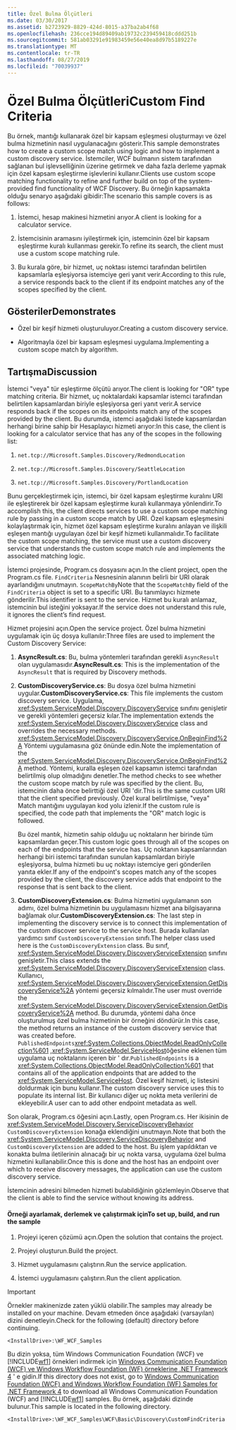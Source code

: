 ```yaml
---
title: Özel Bulma Ölçütleri
ms.date: 03/30/2017
ms.assetid: b2723929-8829-424d-8015-a37ba2ab4f68
ms.openlocfilehash: 236cce194d89409ab19732c239459418cddd251b
ms.sourcegitcommit: 581ab03291e91983459e56e40ea8d97b5189227e
ms.translationtype: MT
ms.contentlocale: tr-TR
ms.lasthandoff: 08/27/2019
ms.locfileid: "70039937"
---
```

# <a name="custom-find-criteria"></a><span data-ttu-id="e731d-102">Özel Bulma Ölçütleri</span><span class="sxs-lookup"><span data-stu-id="e731d-102">Custom Find Criteria</span></span>
<span data-ttu-id="e731d-103">Bu örnek, mantığı kullanarak özel bir kapsam eşleşmesi oluşturmayı ve özel bulma hizmetinin nasıl uygulanacağını gösterir.</span><span class="sxs-lookup"><span data-stu-id="e731d-103">This sample demonstrates how to create a custom scope match using logic and how to implement a custom discovery service.</span></span> <span data-ttu-id="e731d-104">İstemciler, WCF bulmanın sistem tarafından sağlanan bul işlevselliğinin üzerine getirmek ve daha fazla derleme yapmak için özel kapsam eşleştirme işlevlerini kullanır.</span><span class="sxs-lookup"><span data-stu-id="e731d-104">Clients use custom scope matching functionality to refine and further build on top of the system-provided find functionality of WCF Discovery.</span></span> <span data-ttu-id="e731d-105">Bu örneğin kapsamakta olduğu senaryo aşağıdaki gibidir:</span><span class="sxs-lookup"><span data-stu-id="e731d-105">The scenario this sample covers is as follows:</span></span>  
  
1. <span data-ttu-id="e731d-106">İstemci, hesap makinesi hizmetini arıyor.</span><span class="sxs-lookup"><span data-stu-id="e731d-106">A client is looking for a calculator service.</span></span>  
  
2. <span data-ttu-id="e731d-107">İstemcisinin aramasını iyileştirmek için, istemcinin özel bir kapsam eşleştirme kuralı kullanması gerekir.</span><span class="sxs-lookup"><span data-stu-id="e731d-107">To refine its search, the client must use a custom scope matching rule.</span></span>  
  
3. <span data-ttu-id="e731d-108">Bu kurala göre, bir hizmet, uç noktası istemci tarafından belirtilen kapsamlarla eşleşiyorsa istemciye geri yanıt verir.</span><span class="sxs-lookup"><span data-stu-id="e731d-108">According to this rule, a service responds back to the client if its endpoint matches any of the scopes specified by the client.</span></span>  
  
## <a name="demonstrates"></a><span data-ttu-id="e731d-109">Gösteriler</span><span class="sxs-lookup"><span data-stu-id="e731d-109">Demonstrates</span></span>  
  
- <span data-ttu-id="e731d-110">Özel bir keşif hizmeti oluşturuluyor.</span><span class="sxs-lookup"><span data-stu-id="e731d-110">Creating a custom discovery service.</span></span>  
  
- <span data-ttu-id="e731d-111">Algoritmayla özel bir kapsam eşleşmesi uygulama.</span><span class="sxs-lookup"><span data-stu-id="e731d-111">Implementing a custom scope match by algorithm.</span></span>  
  
## <a name="discussion"></a><span data-ttu-id="e731d-112">Tartışma</span><span class="sxs-lookup"><span data-stu-id="e731d-112">Discussion</span></span>  
 <span data-ttu-id="e731d-113">İstemci "veya" tür eşleştirme ölçütü arıyor.</span><span class="sxs-lookup"><span data-stu-id="e731d-113">The client is looking for "OR" type matching criteria.</span></span> <span data-ttu-id="e731d-114">Bir hizmet, uç noktalardaki kapsamlar istemci tarafından belirtilen kapsamlardan biriyle eşleşiyorsa geri yanıt verir.</span><span class="sxs-lookup"><span data-stu-id="e731d-114">A service responds back if the scopes on its endpoints match any of the scopes provided by the client.</span></span> <span data-ttu-id="e731d-115">Bu durumda, istemci aşağıdaki listede kapsamlardan herhangi birine sahip bir Hesaplayıcı hizmeti arıyor:</span><span class="sxs-lookup"><span data-stu-id="e731d-115">In this case, the client is looking for a calculator service that has any of the scopes in the following list:</span></span>  
  
1. `net.tcp://Microsoft.Samples.Discovery/RedmondLocation`  
  
2. `net.tcp://Microsoft.Samples.Discovery/SeattleLocation`  
  
3. `net.tcp://Microsoft.Samples.Discovery/PortlandLocation`  
  
 <span data-ttu-id="e731d-116">Bunu gerçekleştirmek için, istemci, bir özel kapsam eşleştirme kuralını URI ile eşleştirerek bir özel kapsam eşleştirme kuralı kullanmaya yönlendirir.</span><span class="sxs-lookup"><span data-stu-id="e731d-116">To accomplish this, the client directs services to use a custom scope matching rule by passing in a custom scope match by URI.</span></span> <span data-ttu-id="e731d-117">Özel kapsam eşleşmesini kolaylaştırmak için, hizmet özel kapsam eşleştirme kuralını anlayan ve ilişkili eşleşen mantığı uygulayan özel bir keşif hizmeti kullanmalıdır.</span><span class="sxs-lookup"><span data-stu-id="e731d-117">To facilitate the custom scope matching, the service must use a custom discovery service that understands the custom scope match rule and implements the associated matching logic.</span></span>  
  
 <span data-ttu-id="e731d-118">İstemci projesinde, Program.cs dosyasını açın.</span><span class="sxs-lookup"><span data-stu-id="e731d-118">In the client project, open the Program.cs file.</span></span> <span data-ttu-id="e731d-119">`FindCriteria` Nesnesinin alanının belirli bir URI olarak ayarlandığını unutmayın. `ScopeMatchBy`</span><span class="sxs-lookup"><span data-stu-id="e731d-119">Note that the `ScopeMatchBy` field of the `FindCriteria` object is set to a specific URI.</span></span> <span data-ttu-id="e731d-120">Bu tanımlayıcı hizmete gönderilir.</span><span class="sxs-lookup"><span data-stu-id="e731d-120">This identifier is sent to the service.</span></span> <span data-ttu-id="e731d-121">Hizmet bu kuralı anlamaz, istemcinin bul isteğini yoksayar.</span><span class="sxs-lookup"><span data-stu-id="e731d-121">If the service does not understand this rule, it ignores the client’s find request.</span></span>  
  
 <span data-ttu-id="e731d-122">Hizmet projesini açın.</span><span class="sxs-lookup"><span data-stu-id="e731d-122">Open the service project.</span></span> <span data-ttu-id="e731d-123">Özel bulma hizmetini uygulamak için üç dosya kullanılır:</span><span class="sxs-lookup"><span data-stu-id="e731d-123">Three files are used to implement the Custom Discovery Service:</span></span>  
  
1. <span data-ttu-id="e731d-124">**AsyncResult.cs**: Bu, bulma yöntemleri tarafından gerekli `AsyncResult` olan uygulamasıdır.</span><span class="sxs-lookup"><span data-stu-id="e731d-124">**AsyncResult.cs**: This is the implementation of the `AsyncResult` that is required by Discovery methods.</span></span>  
  
2. <span data-ttu-id="e731d-125">**CustomDiscoveryService.cs**: Bu dosya özel bulma hizmetini uygular.</span><span class="sxs-lookup"><span data-stu-id="e731d-125">**CustomDiscoveryService.cs**: This file implements the custom discovery service.</span></span> <span data-ttu-id="e731d-126">Uygulama, <xref:System.ServiceModel.Discovery.DiscoveryService> sınıfını genişletir ve gerekli yöntemleri geçersiz kılar.</span><span class="sxs-lookup"><span data-stu-id="e731d-126">The implementation extends the <xref:System.ServiceModel.Discovery.DiscoveryService> class and overrides the necessary methods.</span></span> <span data-ttu-id="e731d-127"><xref:System.ServiceModel.Discovery.DiscoveryService.OnBeginFind%2A> Yöntemi uygulamasına göz önünde edin.</span><span class="sxs-lookup"><span data-stu-id="e731d-127">Note the implementation of the <xref:System.ServiceModel.Discovery.DiscoveryService.OnBeginFind%2A> method.</span></span> <span data-ttu-id="e731d-128">Yöntemi, kuralla eşleşen özel kapsamın istemci tarafından belirtilmiş olup olmadığını denetler.</span><span class="sxs-lookup"><span data-stu-id="e731d-128">The method checks to see whether the custom scope match by rule was specified by the client.</span></span> <span data-ttu-id="e731d-129">Bu, istemcinin daha önce belirttiği özel URI 'dir.</span><span class="sxs-lookup"><span data-stu-id="e731d-129">This is the same custom URI that the client specified previously.</span></span> <span data-ttu-id="e731d-130">Özel kural belirtilmişse, "veya" Match mantığını uygulayan kod yolu izlenir.</span><span class="sxs-lookup"><span data-stu-id="e731d-130">If the custom rule is specified, the code path that implements the "OR" match logic is followed.</span></span>  
  
     <span data-ttu-id="e731d-131">Bu özel mantık, hizmetin sahip olduğu uç noktaların her birinde tüm kapsamlardan geçer.</span><span class="sxs-lookup"><span data-stu-id="e731d-131">This custom logic goes through all of the scopes on each of the endpoints that the service has.</span></span> <span data-ttu-id="e731d-132">Uç noktanın kapsamlarından herhangi biri istemci tarafından sunulan kapsamlardan biriyle eşleşiyorsa, bulma hizmeti bu uç noktayı istemciye geri gönderilen yanıta ekler.</span><span class="sxs-lookup"><span data-stu-id="e731d-132">If any of the endpoint's scopes match any of the scopes provided by the client, the discovery service adds that endpoint to the response that is sent back to the client.</span></span>  
  
3. <span data-ttu-id="e731d-133">**CustomDiscoveryExtension.cs**: Bulma hizmetini uygulamanın son adımı, özel bulma hizmetinin bu uygulamasını hizmet ana bilgisayarına bağlamak olur.</span><span class="sxs-lookup"><span data-stu-id="e731d-133">**CustomDiscoveryExtension.cs**: The last step in implementing the discovery service is to connect this implementation of the custom discover service to the service host.</span></span> <span data-ttu-id="e731d-134">Burada kullanılan yardımcı sınıf `CustomDiscoveryExtension` sınıfı.</span><span class="sxs-lookup"><span data-stu-id="e731d-134">The helper class used here is the `CustomDiscoveryExtension` class.</span></span> <span data-ttu-id="e731d-135">Bu sınıf, <xref:System.ServiceModel.Discovery.DiscoveryServiceExtension> sınıfını genişletir.</span><span class="sxs-lookup"><span data-stu-id="e731d-135">This class extends the <xref:System.ServiceModel.Discovery.DiscoveryServiceExtension> class.</span></span> <span data-ttu-id="e731d-136">Kullanıcı, <xref:System.ServiceModel.Discovery.DiscoveryServiceExtension.GetDiscoveryService%2A> yöntemi geçersiz kılmalıdır.</span><span class="sxs-lookup"><span data-stu-id="e731d-136">The user must override the <xref:System.ServiceModel.Discovery.DiscoveryServiceExtension.GetDiscoveryService%2A> method.</span></span> <span data-ttu-id="e731d-137">Bu durumda, yöntemi daha önce oluşturulmuş özel bulma hizmetinin bir örneğini döndürür.</span><span class="sxs-lookup"><span data-stu-id="e731d-137">In this case, the method returns an instance of the custom discovery service that was created before.</span></span> <span data-ttu-id="e731d-138">`PublishedEndpoints`<xref:System.Collections.ObjectModel.ReadOnlyCollection%601> ,<xref:System.ServiceModel.ServiceHost>öğesine eklenen tüm uygulama uç noktalarını içeren bir ' dır.</span><span class="sxs-lookup"><span data-stu-id="e731d-138">`PublishedEndpoints` is a <xref:System.Collections.ObjectModel.ReadOnlyCollection%601> that contains all of the application endpoints that are added to the <xref:System.ServiceModel.ServiceHost>.</span></span> <span data-ttu-id="e731d-139">Özel keşif hizmeti, iç listesini doldurmak için bunu kullanır.</span><span class="sxs-lookup"><span data-stu-id="e731d-139">The custom discovery service uses this to populate its internal list.</span></span> <span data-ttu-id="e731d-140">Bir kullanıcı diğer uç nokta meta verilerini de ekleyebilir.</span><span class="sxs-lookup"><span data-stu-id="e731d-140">A user can to add other endpoint metadata as well.</span></span>  
  
 <span data-ttu-id="e731d-141">Son olarak, Program.cs öğesini açın.</span><span class="sxs-lookup"><span data-stu-id="e731d-141">Lastly, open Program.cs.</span></span> <span data-ttu-id="e731d-142">Her ikisinin de <xref:System.ServiceModel.Discovery.ServiceDiscoveryBehavior> `CustomDiscoveryExtension` konağa eklendiğini unutmayın.</span><span class="sxs-lookup"><span data-stu-id="e731d-142">Note that both the <xref:System.ServiceModel.Discovery.ServiceDiscoveryBehavior> and `CustomDiscoveryExtension` are added to the host.</span></span> <span data-ttu-id="e731d-143">Bu işlem yapıldıktan ve konakta bulma iletilerinin alınacağı bir uç nokta varsa, uygulama özel bulma hizmetini kullanabilir.</span><span class="sxs-lookup"><span data-stu-id="e731d-143">Once this is done and the host has an endpoint over which to receive discovery messages, the application can use the custom discovery service.</span></span>  
  
 <span data-ttu-id="e731d-144">İstemcinin adresini bilmeden hizmeti bulabildiğinin gözlemleyin.</span><span class="sxs-lookup"><span data-stu-id="e731d-144">Observe that the client is able to find the service without knowing its address.</span></span>  
  
#### <a name="to-set-up-build-and-run-the-sample"></a><span data-ttu-id="e731d-145">Örneği ayarlamak, derlemek ve çalıştırmak için</span><span class="sxs-lookup"><span data-stu-id="e731d-145">To set up, build, and run the sample</span></span>  
  
1. <span data-ttu-id="e731d-146">Projeyi içeren çözümü açın.</span><span class="sxs-lookup"><span data-stu-id="e731d-146">Open the solution that contains the project.</span></span>  
  
2. <span data-ttu-id="e731d-147">Projeyi oluşturun.</span><span class="sxs-lookup"><span data-stu-id="e731d-147">Build the project.</span></span>  
  
3. <span data-ttu-id="e731d-148">Hizmet uygulamasını çalıştırın.</span><span class="sxs-lookup"><span data-stu-id="e731d-148">Run the service application.</span></span>  
  
4. <span data-ttu-id="e731d-149">İstemci uygulamasını çalıştırın.</span><span class="sxs-lookup"><span data-stu-id="e731d-149">Run the client application.</span></span>  
  
> [!IMPORTANT]
> <span data-ttu-id="e731d-150">Örnekler makinenizde zaten yüklü olabilir.</span><span class="sxs-lookup"><span data-stu-id="e731d-150">The samples may already be installed on your machine.</span></span> <span data-ttu-id="e731d-151">Devam etmeden önce aşağıdaki (varsayılan) dizini denetleyin.</span><span class="sxs-lookup"><span data-stu-id="e731d-151">Check for the following (default) directory before continuing.</span></span>  
>   
> `<InstallDrive>:\WF_WCF_Samples`  
>   
> <span data-ttu-id="e731d-152">Bu dizin yoksa, tüm Windows Communication Foundation (WCF) ve [!INCLUDE[wf1](../../../../includes/wf1-md.md)] örnekleri indirmek için [Windows Communication Foundation (WCF) ve Windows Workflow Foundation (WF) örneklerine .NET Framework 4](https://go.microsoft.com/fwlink/?LinkId=150780) ' e gidin.</span><span class="sxs-lookup"><span data-stu-id="e731d-152">If this directory does not exist, go to [Windows Communication Foundation (WCF) and Windows Workflow Foundation (WF) Samples for .NET Framework 4](https://go.microsoft.com/fwlink/?LinkId=150780) to download all Windows Communication Foundation (WCF) and [!INCLUDE[wf1](../../../../includes/wf1-md.md)] samples.</span></span> <span data-ttu-id="e731d-153">Bu örnek, aşağıdaki dizinde bulunur.</span><span class="sxs-lookup"><span data-stu-id="e731d-153">This sample is located in the following directory.</span></span>  
>   
> `<InstallDrive>:\WF_WCF_Samples\WCF\Basic\Discovery\CustomFindCriteria`

